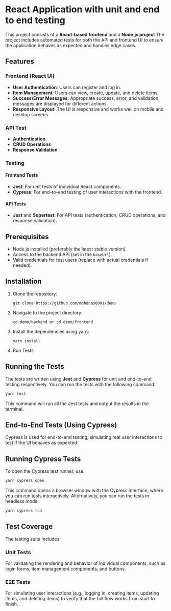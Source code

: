 # React Application with unit and end to end testing

This project consists of a **React-based frontend**  and a **Node.js project** The project includes automated tests for both the API and frontend UI to ensure the application behaves as expected and handles edge cases.

## Features

### Frontend (React UI)
- **User Authentication**: Users can register and log in.
- **Item Management**: Users can view, create, update, and delete items.
- **Success/Error Messages**: Appropriate success, error, and validation messages are displayed for different actions.
- **Responsive Layout**: The UI is responsive and works well on mobile and desktop screens.

### API Test
- **Authentication**
- **CRUD Operations**
- **Response Validation**

### Testing

#### Frontend Tests
- **Jest**: For unit tests of individual React components.
- **Cypress**: For end-to-end testing of user interactions with the frontend.

#### API Tests
- **Jest** and **Supertest**: For API tests (authentication, CRUD operations, and response validation).

## Prerequisites

- Node.js installed (preferably the latest stable version).
- Access to the backend API (set in the `baseUrl`).
- Valid credentials for test users (replace with actual credentials if needed).

## Installation

1. Clone the repository:
    
    ```
    git clone https://github.com/mohdnas0001/demo
    ```

2. Navigate to the project directory:
    
    ```
    cd demo/backend or cd demo/frontend
    ```

3. Install the dependencies using yarn:
   
    ```
    yarn install
    ```

4. Run Tests

## Running the Tests

The tests are written using **Jest** and **Cypress** for unit and end-to-end testing respectively. You can run the tests with the following command:

```bash
yarn test
```
This command will run all the Jest tests and output the results in the terminal.

## End-to-End Tests (Using Cypress)
Cypress is used for end-to-end testing, simulating real user interactions to test if the UI behaves as expected.

## Running Cypress Tests
To open the Cypress test runner, use:

```bash
yarn cypress open
```

This command opens a browser window with the Cypress interface, where you can run tests interactively. Alternatively, you can run the tests in headless mode:

```bash
yarn cypress run
```
## Test Coverage
The testing suite includes:

### Unit Tests
For validating the rendering and behavior of individual components, such as login forms, item management components, and buttons.

### E2E Tests
For simulating user interactions (e.g., logging in, creating items, updating items, and deleting items) to verify that the full flow works from start to finish.



